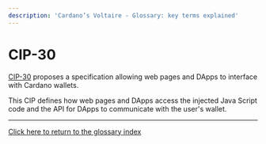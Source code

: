 ```yaml
---
description: 'Cardano’s Voltaire - Glossary: key terms explained'
---
```


# CIP-30

[CIP-30](https://github.com/cardano-foundation/CIPs/tree/master/CIP-0030) proposes a  specification allowing web pages and DApps to interface with Cardano wallets. &#x20;

This CIP defines how web pages and DApps access the injected Java Script code and the API for DApps to communicate with the user's wallet.

***

[Click here to return to the glossary index](../../../cardano/cardano-governance/key-terms/general-glossary/)
